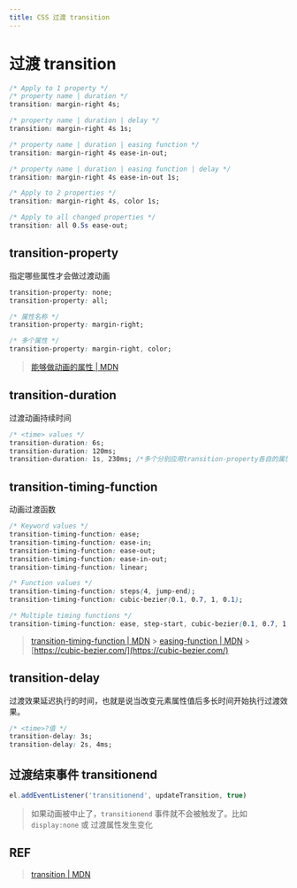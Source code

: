 ```yaml
---
title: CSS 过渡 transition
---
```


# 过渡 transition

```css
/* Apply to 1 property */
/* property name | duration */
transition: margin-right 4s;

/* property name | duration | delay */
transition: margin-right 4s 1s;

/* property name | duration | easing function */
transition: margin-right 4s ease-in-out;

/* property name | duration | easing function | delay */
transition: margin-right 4s ease-in-out 1s;

/* Apply to 2 properties */
transition: margin-right 4s, color 1s;

/* Apply to all changed properties */
transition: all 0.5s ease-out;
```

## transition-property

指定哪些属性才会做过渡动画

```css
transition-property: none;
transition-property: all;

/* 属性名称 */
transition-property: margin-right;

/* 多个属性 */
transition-property: margin-right, color;
```

> [能够做动画的属性 | MDN](https://developer.mozilla.org/en-US/docs/Web/CSS/CSS_animated_properties)

## transition-duration

过渡动画持续时间

```css
/* <time> values */
transition-duration: 6s;
transition-duration: 120ms;
transition-duration: 1s, 230ms; /*多个分别应用transition-property各自的属性*/
```

## transition-timing-function

动画过渡函数

```css
/* Keyword values */
transition-timing-function: ease;
transition-timing-function: ease-in;
transition-timing-function: ease-out;
transition-timing-function: ease-in-out;
transition-timing-function: linear;

/* Function values */
transition-timing-function: steps(4, jump-end);
transition-timing-function: cubic-bezier(0.1, 0.7, 1, 0.1);

/* Multiple timing functions */
transition-timing-function: ease, step-start, cubic-bezier(0.1, 0.7, 1, 0.1);
```

> [transition-timing-function | MDN](https://developer.mozilla.org/en-US/docs/Web/CSS/transition-timing-function) > [easing-function | MDN](https://developer.mozilla.org/en-US/docs/Web/CSS/easing-function) > [https://cubic-bezier.com/](https://cubic-bezier.com/)

## transition-delay

过渡效果延迟执行的时间，也就是说当改变元素属性值后多长时间开始执行过渡效果。

```css
/* <time>?值 */
transition-delay: 3s;
transition-delay: 2s, 4ms;
```

## 过渡结束事件 transitionend

```js
el.addEventListener('transitionend', updateTransition, true)
```

> 如果动画被中止了，`transitionend` 事件就不会被触发了。比如 `display:none` 或 过渡属性发生变化

## REF

> [transition | MDN](https://developer.mozilla.org/en-US/docs/Web/CSS/transition)

